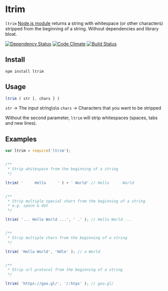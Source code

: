 ltrim
============

`ltrim` [Node.js module](https://www.npmjs.com/package/ltrim) returns a string with whitespace (or other characters) stripped from the beginning of a string. Without dependencies and library bloat.


[![Dependency Status](https://david-dm.org/sergejmueller/ltrim.svg)](https://david-dm.org/sergejmueller/ltrim)
[![Code Climate](https://codeclimate.com/github/sergejmueller/ltrim/badges/gpa.svg)](https://codeclimate.com/github/sergejmueller/ltrim)
[![Build Status](https://travis-ci.org/sergejmueller/ltrim.svg?branch=master)](https://travis-ci.org/sergejmueller/ltrim)


Install
-----

```
npm install ltrim
```


Usage
-----

```javascript
ltrim ( str [, chars ] )
```

`str` → The input string\s\s
`chars` → Characters that you want to be stripped

Without the second parameter, `ltrim` will strip whitespaces (spaces, tabs and new lines).


Examples
-----

```javascript
var ltrim = require('ltrim');


/**
 * Strip whitespace from the beginning of a string
 */

ltrim( '     Hello     ' ) + ' World' // Hello      World


/**
 * Strip multiple special chars from the beginning of a string
 * e.g. space & dot
 */

ltrim( '... Hello World ...', ' .' ); // Hello World ...


/**
 * Strip multiple chars from the beginning of a string
 */

ltrim( 'Hello World', 'Hdle' ); // o World


/**
 * Strip url protocol from the beginning of a string
 */

ltrim( 'https://goo.gl/', '/:htps' ); // goo.gl/
```
